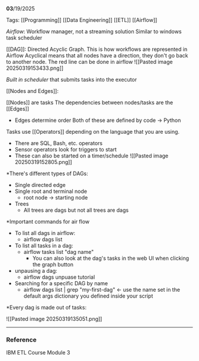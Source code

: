 **03**/19/2025

Tags: [[Programming]] [[Data Engineering]] [[ETL]] [[Airflow]]

*Airflow*: Workflow manager, not a streaming solution
	Similar to windows task scheduler

[[DAG]]: Directed Acyclic Graph. This is how workflows are represented in Airflow
	Acyclical means that all nodes have a direction, they don't go back to another node.
	The red line can be done in airflow
	![[Pasted image 20250319153433.png]]

_Built in scheduler_ that submits tasks into the executor 

[[Nodes and Edges]]:

[[Nodes]] are tasks
The dependencies between nodes/tasks are the [[Edges]]
- Edges determine order
Both of these are defined by code -> Python

Tasks use [[Operators]] depending on the language that you are using.
- There are SQL, Bash, etc. operators
- Sensor operators look for triggers to start 
- These can also be started on a timer/schedule
![[Pasted image 20250319152805.png]]

*There's different types of DAGs:
- Single directed edge
- Single root and terminal node
	- root node -> starting node
- Trees
	- All trees are dags but not all trees are dags

*Important commands for air flow
- To list all dags in airflow:
	- airflow dags list 
- To list all tasks in a dag:
	- airflow tasks list "dag name"
		- You can also look at the dag's tasks in the web UI when clicking the graph button
- unpausing a dag:
	- airflow dags unpuase tutorial
- Searching for a specific DAG by name
	- airflow dags list | grep "my-first-dag" <- use the name set in the default args dictionary you defined inside your script

*Every dag is made out of tasks:

![[Pasted image 20250319135051.png]]

---
### Reference
IBM ETL Course Module 3